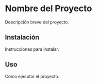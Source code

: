 # Nombre del Proyecto
Descripción breve del proyecto.

## Instalación
Instrucciones para instalar.

## Uso
Cómo ejecutar el proyecto.